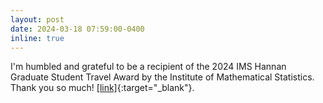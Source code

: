 ```yaml
---
layout: post
date: 2024-03-18 07:59:00-0400
inline: true
---
```


I'm humbled and grateful to be a recipient of the 2024 IMS Hannan Graduate Student Travel Award by the Institute of Mathematical Statistics. Thank you so much! [[link]](https://imstat.org/2024/04/22/2024-hannan-graduate-student-travel-awards-recipients/){:target="_blank"}.
